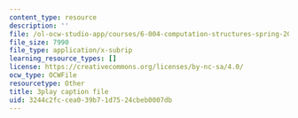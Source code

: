 ```yaml
---
content_type: resource
description: ''
file: /ol-ocw-studio-app/courses/6-004-computation-structures-spring-2017/3244c2fccea039b71d7524cbeb0007db_0aMDzMhf528.srt
file_size: 7990
file_type: application/x-subrip
learning_resource_types: []
license: https://creativecommons.org/licenses/by-nc-sa/4.0/
ocw_type: OCWFile
resourcetype: Other
title: 3play caption file
uid: 3244c2fc-cea0-39b7-1d75-24cbeb0007db
---
```

